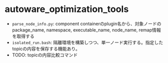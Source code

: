 # autoware_optimization_tools

- `parse_node_info.py`: component containerのplugin名から、対象ノードのpackage_name, namespace, executable_name, node_name, remap情報を取得する
- `isolated_run.bash`: 隔離環境を構築しつつ、単一ノード実行する。指定したtopicの内容を保存する機能あり。
- TODO: topicの内容比較コマンド
